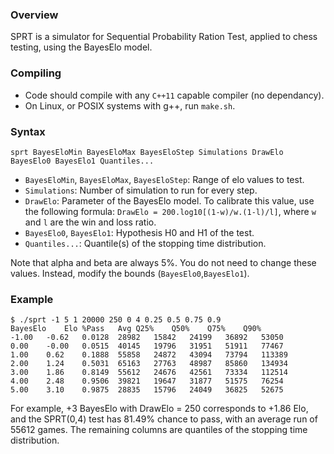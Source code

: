 ### Overview

SPRT is a simulator for Sequential Probability Ration Test, applied to chess
testing, using the BayesElo model.

### Compiling

* Code should compile with any `C++11` capable compiler (no dependancy).
* On Linux, or POSIX systems with g++, run `make.sh`.

### Syntax

`sprt BayesEloMin BayesEloMax BayesEloStep Simulations DrawElo BayesElo0 BayesElo1 Quantiles...`

* `BayesEloMin`, `BayesEloMax`, `BayesEloStep`: Range of elo values to test.
* `Simulations`: Number of simulation to run for every step.
* `DrawElo`: Parameter of the BayesElo model. To calibrate this value, use the
following formula: `DrawElo = 200.log10[(1-w)/w.(1-l)/l]`, where `w` and `l`
are the win and loss ratio.
* `BayesElo0`, `BayesElo1`: Hypothesis H0 and H1 of the test.
* `Quantiles...`: Quantile(s) of the stopping time distribution.

Note that alpha and beta are always 5%. You do not need to change these values.
Instead, modify the bounds (`BayesElo0`,`BayesElo1`).

### Example
```
$ ./sprt -1 5 1 20000 250 0 4 0.25 0.5 0.75 0.9
BayesElo	Elo	%Pass	Avg	Q25%	Q50%	Q75%	Q90%
-1.00	-0.62	0.0128	28982	15842	24199	36892	53050
0.00	-0.00	0.0515	40145	19796	31951	51911	77467
1.00	0.62	0.1888	55858	24872	43094	73794	113389
2.00	1.24	0.5031	65163	27763	48987	85860	134934
3.00	1.86	0.8149	55612	24676	42561	73334	112514
4.00	2.48	0.9506	39821	19647	31877	51575	76254
5.00	3.10	0.9875	28835	15796	24049	36825	52675
```
For example, +3 BayesElo with DrawElo = 250 corresponds to +1.86 Elo, and the
SPRT(0,4) test has 81.49% chance to pass, with an average run of 55612 games.
The remaining columns are quantiles of the stopping time distribution.
